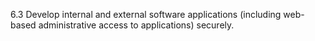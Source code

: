6.3 Develop internal and external software applications (including web-based administrative access to applications) securely.